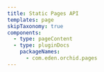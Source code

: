 ```yaml
---
title: Static Pages API
templates: page
skipTaxonomy: true
components:
  - type: pageContent
  - type: pluginDocs
    packageNames: 
      - com.eden.orchid.pages
---
```

